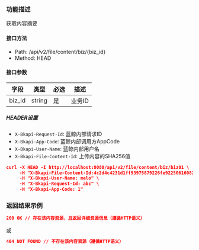 ### 功能描述

获取内容摘要

#### 接口方法

- Path: /api/v2/file/content/biz/{biz_id}
- Method: HEAD

#### 接口参数

| 字段        |  类型     | 必选   |  描述      |
|-------------|-----------|--------|------------|
| biz_id      |  string   | 是     | 业务ID     |

##### HEADER设置

- `X-Bkapi-Request-Id`: 蓝鲸内部请求ID
- `X-Bkapi-App-Code`: 蓝鲸内部调用方AppCode
- `X-Bkapi-User-Name`: 蓝鲸内部用户名
- `X-Bkapi-File-Content-Id`: 上传内容的SHA256值

```json
curl -X HEAD -I http://localhost:8080/api/v2/file/content/biz/biz01 \
     -H "X-Bkapi-File-Content-Id:4c2d4c4231d1ff93975879226fe92250616082cbaed6a4a888d2adc490ba9b44" \
     -H "X-Bkapi-User-Name: melo" \
     -H "X-Bkapi-Request-Id: abc" \
     -H "X-Bkapi-App-Code: 1"
```

### 返回结果示例

```json
200 OK // 存在该内容资源，且返回详细资源信息（遵循HTTP语义）
```

或

```json
404 NOT FOUND // 不存在该内容资源（遵循HTTP语义）
```
